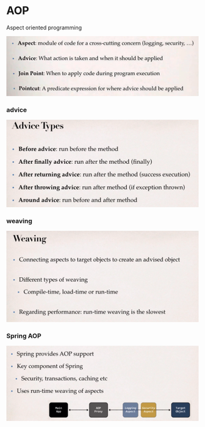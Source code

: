 # AOP

Aspect oriented programming 

![](../.gitbook/assets/image%20%2857%29.png)

### advice

![](../.gitbook/assets/image%20%2869%29.png)

### weaving

![](../.gitbook/assets/image%20%2859%29.png)

### Spring AOP

![](../.gitbook/assets/image%20%2882%29.png)

